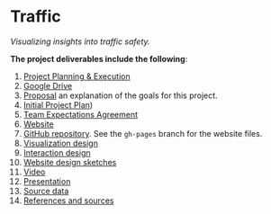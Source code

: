 # Traffic

_Visualizing insights into traffic safety._

**The project deliverables include the following**:

1. [Project Planning & Execution](https://www.pivotaltracker.com/n/projects/1554113)
1. [Google Drive](https://drive.google.com/folderview?id=0B2F6XwBEDUW-bV9rTUVIUktlTzQ&usp=sharing_eid&ts=56f292cb)
1. [Proposal](http://harvardviz.github.io/traffic/docs/project-proposal.pdf) an explanation of the goals for this project.
1. [Initial Project Plan](https://example.com))
1. [Team Expectations Agreement](http://harvardviz.github.io/traffic/docs/TeamExpectationAgreement.pdf)
1. [Website](http://harvardviz.github.io/traffic/)
1. [GitHub repository](https://github.com/harvardviz/traffic).  See the `gh-pages` branch for the website files.
1. [Visualization design](https://example.com)
1. [Interaction design](https://example.com)
1. [Website design sketches](https://example.com)
1. [Video](https://example.com)
1. [Presentation](https://example.com)
1. [Source data](http://harvardviz.github.io/traffic/data)
1. [References and sources](http://harvardviz.github.io/traffic/references.html)
